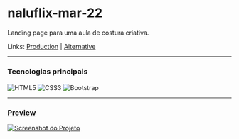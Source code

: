 # naluflix-mar-22
Landing page para uma aula de costura criativa.

Links: <a href="https://naluprojetoscriativos.com.br/naluflix/">Production</a> | <a href="https://guyddogl.github.io/naluflix-mar-22/">Alternative</a>
<hr/>

### Tecnologias principais
<div style="display: inline_block">
  <img align="center" alt="HTML5" src="https://img.shields.io/badge/HTML5-E34F26?style=for-the-badge&logo=html5&logoColor=white" />
  <img align="center" alt="CSS3" src="https://img.shields.io/badge/CSS3-1572B6?style=for-the-badge&logo=css3&logoColor=white" />
  <img align="center" alt="Bootstrap" src="https://img.shields.io/badge/Bootstrap-563D7C?style=for-the-badge&logo=bootstrap&logoColor=white" />
</div>
<hr/>

### <a href="https://guyddogl.github.io/naluflix-mar-22/">Preview</a>
<a href="https://guyddogl.github.io/naluflix-mar-22/" target="_Blank"><img src="https://guyddogl.github.io/naluflix-mar-22/img/screencapture-guyddogl-github-io-naluflix-mar-22.webp" alt="Screenshot do Projeto" /></a>
